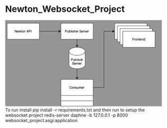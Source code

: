 # Newton_Websocket_Project
![Logo](System_Design/Plan.png)
To run install pip install -r requirements.txt 
and then run to setup the websocket project
redis-server
daphne -b 127.0.0.1 -p 8000 websocket_project.asgi:application
